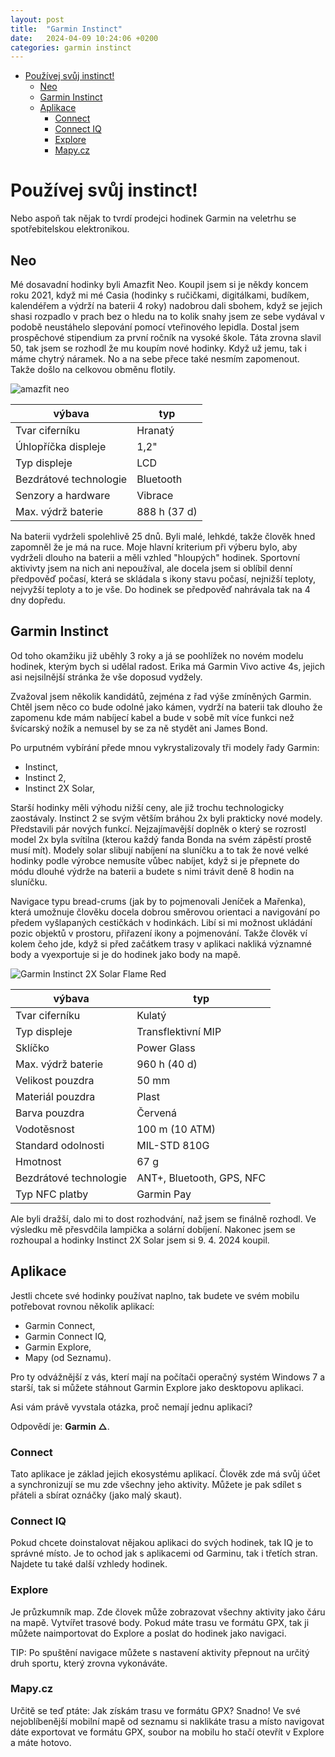 ```yaml
---
layout: post
title:  "Garmin Instinct"
date:   2024-04-09 10:24:06 +0200
categories: garmin instinct
---
```


- [Používej svůj instinct!](#používej-svůj-instinct)
  - [Neo](#neo)
  - [Garmin Instinct](#garmin-instinct)
  - [Aplikace](#aplikace)
    - [Connect](#connect)
    - [Connect IQ](#connect-iq)
    - [Explore](#explore)
    - [Mapy.cz](#mapycz)
  
# Používej svůj instinct!

Nebo aspoň tak nějak to tvrdí prodejci hodinek Garmin na veletrhu se spotřebitelskou elektronikou.

## Neo
Mé dosavadní hodinky byli Amazfit Neo. Koupil jsem si je někdy koncem roku 2021, když mi mé Casia (hodinky s ručičkami, digitálkami, budíkem, kalendéřem a výdrží na baterii 4 roky) nadobrou dali sbohem, když se jejich shasi rozpadlo v prach bez o hledu na to kolik snahy jsem ze sebe vydával v podobě neustáhelo slepování pomocí vteřinového lepidla. 
Dostal jsem prospěchové stipendium za první ročník na vysoké škole. Táta zrovna slavil 50, tak jsem se rozhodl že mu koupím nové hodinky. Když už jemu, tak i máme chytrý náramek. No a na sebe přece také nesmím zapomenout. Takže došlo na celkovou obměnu flotily.

![amazfit neo](https://image.alza.cz/products/XI300i16b3/XI300i16b3.jpg?width=500&height=500)

| výbava | typ |
| --- | --- |
| Tvar ciferníku | Hranatý |
| Úhlopříčka displeje | 1,2" |
| Typ displeje | LCD |
| Bezdrátové technologie | Bluetooth |
| Senzory a hardware | Vibrace |
| Max. výdrž baterie | 888 h (37 d) |

Na baterii vydrželi spolehlivě 25 dnů. Byli malé, lehkdé, takže člověk hned zapomněl že je má na ruce. Moje hlavní kriterium při výberu bylo, aby vydrželi dlouho na baterii a měli vzhled "hloupých" hodinek. Sportovní aktivivty jsem na nich ani nepoužíval, ale docela jsem si oblíbil denní předpověď počasí, která se skládala s ikony stavu počasí, nejnižší teploty, nejvyžší teploty a to je vše. Do hodinek se předpověď nahrávala tak na 4 dny dopředu. 

## Garmin Instinct

Od toho okamžiku již uběhly 3 roky a já se poohlížek no novém modelu hodinek, kterým bych si udělal radost. Erika má Garmin Vivo active 4s, jejich asi nejsilnější stránka že vše doposud vydžely. 

Zvažoval jsem několik kandidátů, zejména z řad výše zmíněných Garmin. Chtěl jsem něco co bude odolné jako kámen, vydrží na baterii tak dlouho že zapomenu kde mám nabíjecí kabel a bude v sobě mít více funkci než švícarský nožík a nemusel by se za ně stydět ani James Bond. 

Po urputném vybírání přede mnou vykrystalizovaly tři modely řady Garmin:
- Instinct,
- Instinct 2,
- Instinct 2X Solar,

Starší hodinky měli výhodu nižší ceny, ale již trochu technologicky zaostávaly. Instinct 2 se svým větším bráhou 2x byli prakticky nové modely. Představili pár nových funkcí. Nejzajímavější doplněk o který se rozrostl model 2x byla svítilna (kterou každý fanda Bonda na svém zápěstí prostě musí mít). Modely solar slibují nabíjení na sluníčku a to tak že nové velké hodinky podle výrobce nemusíte vůbec nabíjet, když si je přepnete do módu dlouhé výdrže na baterii a budete s nimi trávit deně 8 hodin na sluníčku.

Navigace typu bread-crums (jak by to pojmenovali Jeníček a Mařenka), která umožnuje člověku docela dobrou směrovou orientaci a navigování po předem vyšlapaných cestičkách v hodinkách. Libí si mi možnost ukládání pozic objektů v prostoru, přiřazení ikony a pojmenování. Takže člověk ví kolem čeho jde, když si před začátkem trasy v aplikaci nakliká významné body a vyexportuje si je do hodinek jako body na mapě.

![Garmin Instinct 2X Solar Flame Red](https://image.alza.cz/products/PPinst2X9b2/PPinst2X9b2-02.jpg?width=500&height=500)

| výbava | typ |
| --- | --- |
| Tvar ciferníku | Kulatý |
| Typ displeje | Transflektivní MIP |
| Sklíčko | Power Glass |
| Max. výdrž baterie | 960 h (40 d) |
| Velikost pouzdra | 50 mm |
| Materiál pouzdra | Plast |
| Barva pouzdra | Červená |
| Vodotěsnost | 100 m (10 ATM) |
| Standard odolnosti | MIL-STD 810G |
| Hmotnost | 67 g |
| Bezdrátové technologie | ANT+, Bluetooth, GPS, NFC |
| Typ NFC platby | Garmin Pay |

Ale byli dražší, dalo mi to dost rozhodvání, naž jsem se finálně rozhodl. Ve výsledku mě přesvdčila lampička a solární dobíjení. Nakonec jsem se rozhoupal a hodinky Instinct 2X Solar jsem si 9. 4. 2024 koupil. 

## Aplikace

Jestli chcete své hodinky používat naplno, tak budete ve svém mobilu potřebovat rovnou několik aplikací:

- Garmin Connect,
- Garmin Connect IQ,
- Garmin Explore,
- Mapy (od Seznamu).

Pro ty odvážnější z vás, kterí mají na počítači operačný systém Windows 7 a starší, tak si můžete stáhnout Garmin Explore jako desktopovu aplikaci. 

Asi vám právě vyvstala otázka, proč nemají jednu aplikaci? 

Odpovědí je: **Garmin △**.

### Connect
Tato aplikace je základ jejich ekosystému aplikací. Člověk zde má svůj účet a synchronizují se mu zde všechny jeho aktivity. Můžete je pak sdílet s přáteli a sbírat oznáčky (jako malý skaut).

### Connect IQ
Pokud chcete doinstalovat nějakou aplikaci do svých hodinek, tak IQ je to správné místo. Je to ochod jak s aplikacemi od Garminu, tak i třetích stran. Najdete tu také další vzhledy hodinek.

### Explore
Je průzkumník map. Zde človek může zobrazovat všechny aktivity jako čáru na mapě. Vytvířet trasové body. Pokud máte trasu ve formátu GPX, tak ji můžete naimportovat do Explore a poslat do hodinek jako navigaci. 

TIP: Po spuštění navigace můžete s nastavení aktivity přepnout na určitý druh sportu, který zrovna vykonáváte.

### Mapy.cz
Určitě se teď ptáte: Jak získám trasu ve formátu GPX?
Snadno! Ve své nejoblíbenější mobilní mapě od seznamu si naklikáte trasu a místo navigovat dáte exportovat ve formátu GPX, soubor na mobilu ho stačí otevřít v Explore a máte hotovo.
